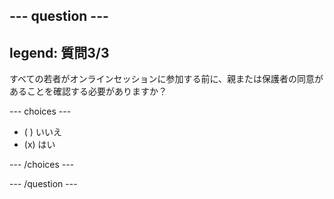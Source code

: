 --- question ---
---
legend: 質問3/3
---

すべての若者がオンラインセッションに参加する前に、親または保護者の同意があることを確認する必要がありますか？

--- choices ---

- ( ) いいえ
- (x) はい

--- /choices ---

--- /question ---
